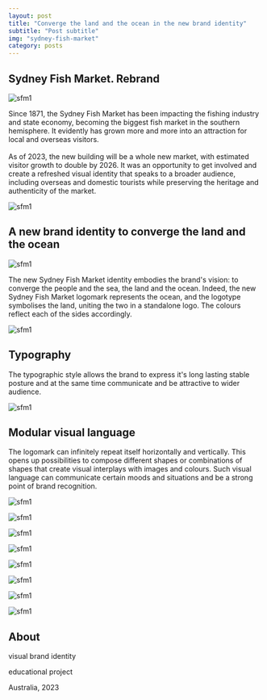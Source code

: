 ```yaml
---
layout: post
title: "Converge the land and the ocean in the new brand identity"
subtitle: "Post subtitle"
img: "sydney-fish-market"
category: posts
---
```


## Sydney Fish Market. Rebrand

![sfm1](/img/sydney-fish-market-1.jpg)

<span class="half-content">Since 1871, the Sydney Fish Market has been impacting the 
fishing industry and state economy, becoming the biggest fish market in 
the southern hemisphere. It evidently has grown more and more into an attraction for local and overseas visitors.
<br/><br/>As of 2023, the new building will be a whole new market, with estimated visitor
growth to double by 2026. It was an opportunity to get involved and create a refreshed visual identity that speaks to a broader audience, 
including overseas and domestic tourists while preserving the heritage and authenticity of the market.

![sfm1](/img/sydney-fish-market-13.jpg)

## A new brand identity to converge the land and the ocean

![sfm1](/img/sydney-fish-market-2.jpg)

<span class="half-content">The new Sydney Fish Market identity embodies the brand's vision: to converge the people and the sea, the land and the ocean. 
Indeed, the new Sydney Fish Market logomark represents the ocean, and the logotype symbolises the land, uniting the two in a standalone logo.
The colours reflect each of the sides accordingly.

![sfm1](/img/sydney-fish-market-3.jpg)

## Typography

<span class="half-content">The typographic style allows the brand to express it's long lasting stable posture and at the same time communicate and be attractive to wider audience. 

![sfm1](/img/sydney-fish-market-12.jpg)

## Modular visual language

<span class="half-content">The logomark can infinitely repeat itself horizontally and vertically.
This opens up possibilities to compose different shapes or combinations of shapes that create visual interplays with images and colours. 
Such visual language can communicate certain moods and situations and be a strong point of brand recognition.

![sfm1](/img/sydney-fish-market-4.jpg)

![sfm1](/img/sydney-fish-market-5.jpg)

![sfm1](/img/sydney-fish-market-6.jpg)

![sfm1](/img/sydney-fish-market-7.jpg)

![sfm1](/img/sydney-fish-market-8.jpg)

![sfm1](/img/sydney-fish-market-9.jpg)

![sfm1](/img/sydney-fish-market-10.jpg)

![sfm1](/img/sydney-fish-market-11.jpg)

## About

visual brand identity

educational project

Australia, 2023